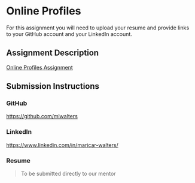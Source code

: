 # Online Profiles
For this assignment you will need to upload your resume and provide links to your GitHub account and your LinkedIn account.

## Assignment Description
[Online Profiles Assignment](https://education.launchcode.org/liftoff/modules/assignments/online-profiles)

## Submission Instructions

### GitHub
https://github.com/mlwalters

### LinkedIn
https://www.linkedin.com/in/maricar-walters/

### Resume
> To be submitted directly to our mentor 
